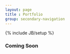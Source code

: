 ```yaml
---
layout: page
title : Portfolio
group: secondary-navigation
---
```

{% include JB/setup %}

### Coming Soon ###

